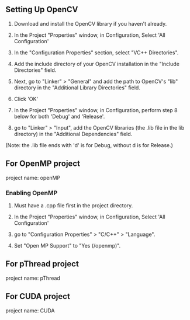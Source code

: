 ## Setting Up OpenCV
1. Download and install the OpenCV library if you haven't already.

2. In the Project "Properties" window, in Configuration, Select 'All Configuration'

3. In the "Configuration Properties" section, select "VC++ Directories".

4. Add the include directory of your OpenCV installation in the "Include Directories" field.

5. Next, go to "Linker" > "General" and add the path to OpenCV's "lib" directory in the "Additional Library Directories" field.

6. Click 'OK'

7. In the Project "Properties" window, in Configuration, perform step 8 below for both 'Debug' and 'Release'.
 
8. go to "Linker" > "Input", add the OpenCV libraries (the .lib file in the lib directory) in the "Additional Dependencies" field.

(Note: the .lib file ends with 'd' is for Debug, without d is for Release.)

## For OpenMP project
project name: openMP

### Enabling OpenMP
1. Must have a .cpp file first in the project directory.

2. In the Project "Properties" window, in Configuration, Select 'All Configuration'

3. go to "Configuration Properties" > "C/C++" > "Language".

4. Set "Open MP Support" to "Yes (/openmp)".

## For pThread project
project name: pThread

## For CUDA project
project name: CUDA
